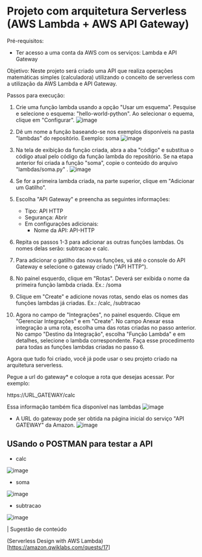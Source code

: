 # Projeto com arquitetura Serverless (AWS Lambda + AWS API Gateway)

Pré-requisitos:
- Ter acesso a uma conta da AWS com os serviços: Lambda e API Gateway


Objetivo: 
Neste projeto será criado uma API que realiza operações matemáticas simples (calculadora) utilizando o conceito de serverless com a utilização da AWS Lambda e API Gateway.

Passos para execução:

1. Crie uma função lambda usando a opção "Usar um esquema". Pesquise e selecione o esquema: "hello-world-python". Ao selecionar o equema, clique em "Configurar".
![image](https://user-images.githubusercontent.com/276077/115634586-4a6d8e80-a2e0-11eb-826e-b9dc4da2f103.png)

2. Dê um nome a função baseando-se nos exemplos disponíveis na pasta "lambdas" do repositório. Exemplo: soma 
![image](https://user-images.githubusercontent.com/276077/115634711-830d6800-a2e0-11eb-98b4-dcdc9d1499a0.png)

3. Na tela de exibição da função criada, abra a aba "código" e substitua o código atual pelo código da função lambda do repositório. Se na etapa anterior foi criada a função "soma", copie o conteúdo do arquivo "lambdas/soma.py" .
![image](https://user-images.githubusercontent.com/276077/115634481-14c8a580-a2e0-11eb-89bb-eebe285239fb.png)

4. Se for a primeira lambda criada, na parte superior, clique em "Adicionar um Gatilho". 

5. Escolha "API Gateway" e preencha as seguintes informações:
	- Tipo: API HTTP
	- Segurança: Abrir
	- Em configurações adicionais:
		- Nome da API: API-HTTP
		
6. Repita os passos 1-3 para adicionar as outras funções lambdas. Os nomes delas serão: subtracao e calc.

7. Para adicionar o gatilho das novas funções, vá até o console do API Gateway e selecione o gateway criado ("API HTTP").

8. No painel esquerdo, clique em "Rotas". Deverá ser exibida o nome da primeira função lambda criada. Ex.: /soma

9. Clique em "Create" e adicione novas rotas, sendo elas os nomes das funções lambdas já criadas. Ex.: /calc, /subtracao

10. Agora no campo de "Integrações", no painel esquerdo. Clique em "Gerenciar Integrações" e em "Create". No campo Anexar essa integração a uma rota, escolha uma das rotas criadas no passo anterior. No campo "Destino da Integração", escolha "Função Lambda" e em detalhes, selecione o lambda correspondente. Faça esse procedimento para todas as funções lambdas criadas no passo 6.


Agora que tudo foi criado, você já pode usar o seu projeto criado na arquitetura serverless. 

Pegue a url do gateway* e coloque a rota que desejas acessar. Por exemplo: 

https://URL_GATEWAY/calc

Essa informação também fica disponível nas lambdas 
![image](https://user-images.githubusercontent.com/276077/115634404-f4005000-a2df-11eb-9cf4-b57d2b336edc.png)

* A URL do gateway pode ser obtida na página inicial do serviço "API GATEWAY" da Amazon. 
![image](https://user-images.githubusercontent.com/276077/117976655-67f1af00-b306-11eb-8491-08e7c765b72f.png)


## USando o POSTMAN para testar a API

- calc

![image](https://user-images.githubusercontent.com/276077/115634822-c071f580-a2e0-11eb-94a6-c7a8bc7bf58b.png)


- soma

![image](https://user-images.githubusercontent.com/276077/115634892-e4353b80-a2e0-11eb-84bc-0683f80b8eea.png)


- subtracao

![image](https://user-images.githubusercontent.com/276077/115634940-0038dd00-a2e1-11eb-92b5-dc04ce523baf.png)


| Sugestão de conteúdo

(Serverless Design with AWS Lambda)[https://amazon.qwiklabs.com/quests/17]
